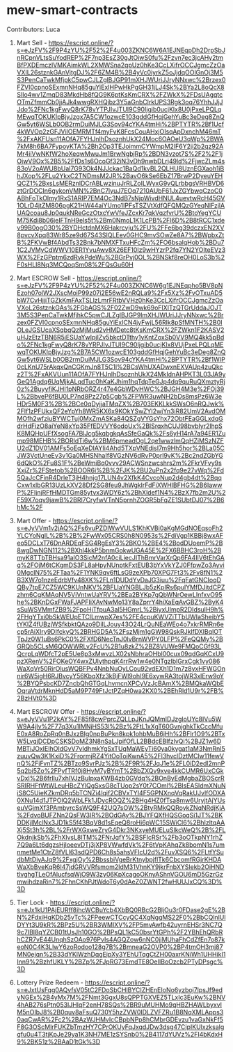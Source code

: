 # mew-smart-contracts

Contributors: Luca

1. Mart Sell - https://escript.online/?s=eJzFV%2F9P4zYU%2F52%2F4u003ZKNC6W6A1EJNEqpDh2DrpSbJnRCpnVLtsSuYodREP%2F7np3EsZ30gJtOiwS0fu%2Fzvn7ec3jcAHy2tmBfPXDEmczIVMKAimkWL2XMWSna2qpUz0hKe3CcLXifrOCCJgmcZzOaVXIL26stznkGAnVjtgDJ%2F6ZM4B%2B4yVc0iyrkZ5oJjdqOOlGnOj3M5S3PenCaTwkMfjpkC5pwCJLZglBJGP91mXHJWUriJJryNNxwc%2Brzex0FZVI0cpnoSExmnNHq85guYiExIHPwHkPgGH31jLJ4Sk%2BYa2L8oQcX8SIlo4wv1ZmqD83MkdHb8fQG9K6ptKsKmCRX%2FZWkX%2FDsUAgqtcOTmZfmmCb0jjAJk4wwgRXHQjbz3Y5aGnbClrkUPS3Rgk3oq76YhhJJjJJdo%2FNc1kgFwyQ8rK78vYTPJIvJTUI9C90Ijgib0ucjKlx8U0jPxeLPQLqMEwqTOKUKIpBjyJzgx7A5CW1ozwcE103gddGfHqjGehYuBc3eDeg8ZnQGw5yt6WSLb0OB2rmDuiMJLG3Sov94cYKA4tmHi%2BPTYTR%2Bf1Ucf4kWVOp2zGFJVilOEMRMTf4myFvK8FcsCouAHxjOIsqApDxnchM46mT%2FxAKFUsn11AOfA7FYHJnIhDsoznhUkX24Moc6OAOeU3qWp%2BWA7kM8h6BA7FypoyKTA%2Bh2Op3TEJoimmCYWmpM2lF6Y2ji2b2qz92AMr4iiVwNKfW2hoXeqwMwuJm1BrwNgbjRp%2BDN3vzot7S%2F2%2F1jOjwV9Ox%2B5%2FfDs1s6OcoGf32iN3vDh9nwbDLrj49ld%2FjwcZLm4s83oV2oAWU8bUal7G93Ok4NJJckac1BaQd1kvBL2QLHU8UznEGXaoh1iBhJXop%2FLu2YkxC2TNDmsM2JR%2BavO6kSe6EbZ17BrwP2DyeuYEHQCZ1%2BxsLsMERznlDCrABLwzinuJrRLZoILWyxG9vQLrbbgsVRHBVD6ztGrDOCIn6gykonVMN%2BnC7lyuJ7EOq7210AUbF61JxZGYbwqCzoC0ABhFoTkOImy1RxS1ARIP7EM4Oc3NdB7sNjpWivdHNUL4uevtwRcH45GV1OLrD4jtZM806pgK21HW44aiYUmo1IPFsTSZVtXdfQFQMQzGYeqNIFzjlAUAQcoau8Jp0qukNReGczOtxcYwVfeJZcxKr7qkVqzfvrU%2BtoYegYCUM75Kdi8b06jeIFTnH9els5t%2Bm0NmoL1K1LcPB%2Fl6D%2B8tRCC1xdev99B0ogO30%2BYDHctdnMX6Hakrcvju%2FU%2FFe6bg39dczxEN2XV8pvcvXpq83Wr85ze9d67S43SIQLEev0GHC9mvSOwZe8A7%2BWpbxZtB%2FKVwBf4AbdTs32Bnk7bNMXFTxuHFcZm%2FO6bsalqHob%2BDu71C2JVMyCdWWV10ER1YvuAwv8X26EF10Iz9wHYzrP2fq7YN2YOIteEVz3WX%2FzGPptm6zdRvkPdeWu%2BGrPvj0OL%2BNSkf8reOH0LoS3b%2F0sHLI8Nq3MCQoqSm08%2FQsGu60H

2. Mart ESCROW Sell - https://escript.online/?s=eJzFV%2F9P4zYU%2F52%2F4u003ZKNC6W6g1EJNEqpho5BV8pNEzoh07olW2JXscMoiP99z07i2E56wE2nRQLa9%2Fx5Xz%2FvOTxuAD5bW7CvHjjiTGZkKmFAxTSLlzLmrFRtbVVHz0hKe3CcLXifrOCCJgmcZzOaVXoL26stznkGAs%2FGbAGS%2F02ZwD9wk69oFlXITzQTGrUddaJOJT3M5S3PenCaTwkMfjhkC5pwCJLZglBJGP9lmXHJWUriJJryNNxwc%2Brzex0FZVI0cpnoSExmnNHq85guYiExICN4jyFwjL56Rlk8pSfMNTH%2B0IOLeJGSUcaXSqbqQzMjMud2vHMDetc8tKsKmCRX%2FZWkn1F2KASV2uHJzEtzTBN6R5iESUaYwIpjIZv5bkctDTthy1yKntZoxSb0VV9MQ4kk5pBdo%2FNc1kgFwyQ8rK78vYRPJIvJTUI9C90Ijgib0ucjKlx8VUjPxeLPQLqMEwqTOKUKIpBjyJzg%2B7A5CW1ozwcE103gddGfHqjGehYuBc3eDeg8ZnQGw5yt6WSLb0OB2rmDuiMJLG3Sov94cYKA4tmHi%2BPTYTR%2Bf1WIP0cLKnU75rAkqxQnCGKmJn8T5C1l%2BCsWhUXADwxnEXVAUp4zuQkcz2T%2FxAKVUun11AOfA7FYHJnIhDsoznhUkX24MkIdnAHPKT3L03JA9yGeQ1Agdq6UqMjkALqdTuc0hKaKJhim1hqTdpTeGJp4dq9quRuQXmztyRj0z%2BuyyfiKJHI1pNRbORZ4r47e4GbWDvHWC%2BJGH4M3e%2FOj39L%2BbveP6fBU0LP7nd8Pz27p5Cgb%2FPWR3uwNH2bDs8msPz6W3eHDr5M0F3%2B%2BCe0qDyjjaTMqZX%2B703EKKLkkSWsO6nRQJwk%2Flf1zPFUkxQF2eYpYh8WR5KX6x9KOkYSwZYI2wjYn3iR82UmV2AvdOMMOfh2wfziuBYWCTuj0MxZmASKa84QSZgVYGsYhx72ObtFEaGGLxdqGdrHdFizO8aiYeN8xYp35FfEDVVY6odoUx%2BlSrqxhCUJ98bvbIyr2lhpSK8MQHpUFfXsogFA7BlJcg5kqbgkqAsSfeGaQk%2Fs6yH14rA7a94ER1Zump98MEHB%2BORldTi6w%2BM6pmeadOgL2qe1wwzlmQqHZiMSzNZFU2dZ1DV01AMFs5oEqXeDIAYIi4Ahd5TXpVNEdisI7m9Hh5hor%2BLa05CJW3VctUneEv3v1Ga0MHSNhaIf8VGzNV6dRvP0prl9vK%2Bc2ndZGbYG6dQkO%2Fu8S1F%2BeWmiBq0vvv29ACWSnzwcshrs2m%2FkrVFvy9sXxjZr%2FStetob%2BOOR6i%2B%2FJK%2BU2uPn2x2fq9e27vWq%2Fd5QaJcCFinR4DrleT3jH4hnjg17LUN4v2XfkK4CvcoNup2d4gb4dt%2BqqCxw1xlbGR13UzLkXV28Df2SG8feu9JhWgklrFdFiXWHlBFHG%2B6IawwP%2FljnjRFfHMDTGm85ytvx3WDY6z%2BhXldef1N4%2BzX7fb2m2U%2F59X7oqv9jawB%2BRl7CryfwVTnN5prnhZOGR5bFqZE1SUbtDJ07%2B6hMc%2F

3. Mart Offer - https://escript.online/?s=eJyVVm1v2jAQ%2Fs6vuPZDlWwVULS1KhKVBi0aKgMGdNOEqsoFh2YLCYoNglL%2B%2B%2FwWx05CRS0h8N0953s%2FdiVgp1KBBj8wxAFeo5DCLxT76DnARDEqFSG4RgEsY3%2BKO%2BE4%2BodDUoemP%2B8wgDwNGN112%2BXhl4kkP5bnmGokwUGA45E%2FX6BBHC3roH%2BmyK8TTbTBHsa91aIO3SicM2nfA0ciLiecJIThBmrVarXrQp6FA4IlV6tEhGAq%2FOjM6tCKgmDS3FL8aHpyNUnptkFxtEUB3bYxVkYZJ0FfpwZo3Ayvi0MgcIN75%2FTaa%2F1YNK9qv6ftLsG9zeXPb70XPG7Ft3%2Fv8fN1%2B3XW7o1nzeEdrbVfv48XK%2FLn1DUDdYvDaJG3iuu%2FqFatGNCIoqDQBy7tpE7CZ5WC9KUnNKV%2BFLIaYNGBLJb5zKpIRs6pulYMfDJitdCPZzhm6CgKMAqNV5ViVntwUaYRV%2BEa2BYKp7gQbWNrOewLInfxvO95he%2BKnDGxFWaFJAPFIiXAvNwMo13Y8aZprrY4hiXaEqAvGBZ%2ByK4sSuWSVMmfZB9%2FpoHjTfpuA3al5HGmrL%2BiyxUlmpR2DIdsuIH9h%2FHgYTxi0bSkWEUpETClLmwpX7es%2FE4cpuKWVZiTTbUWIaSheibY5tYKIZ4fUBzjWSfkbktQAzo9DilLJouy43O24LrQuNEaWEo4o7xkrRMRn6ecp5rAiXIry9DIfckyQ%2BRHGD5A%2FszMjm1gGW98QskRJklfDXlBqIOTTpJz0W1uBs6PkC0%2FXfD6NecTnJ0lvBrnWVPY0LFP%2FeQQMy%2BGRQb5CLsM6QOWWRLv2FcU%2B1u8zkZ%2BZ8VUWe9FMQoCGf93LQcrpLqWDfcT2pE5Ue8p3xMwvzLX02sNbhraOHbl00cux09qdGqKCxU9pzXRenV%2FOKeOY4wxZUIythpqK4rrRw1w4e0NTgzlblGrxCgk1vy086WaXqVr50RirOlusWQBFPv4NnbNuOyLCou92vdEXh1D1m7z8yxHFWGOnnir6W5igH6RJBvcyY56KbqXfz3kBjFWl9ohI9E6xywRA3tojWR3xlErw9oY%2BYQPsbcKD7ZncbQhGTGqLhvmcnXPCyVzJcBAmX%2BMQkaWQbEOqraVtdrMknHdD5aM9P749FtJctPZqH0wa2KX0%2BEhRld1U9r%2FB%2BzHVt0%3D

4. Mart ESCROW Offer - https://escript.online/?s=eJyVVu1P2kAY%2F85f8cwPprcZQLLpJKnJQMmIDJzgloUYc8IVu5WW9A4jIv%2F77q3Xu1IMNjHS53l%2Bz%2FtL1xXgT60GvnjghkTkCccMfuE0xA8RoZpRq0nBJxzBIg0npBuPkn8kpk1ohbMuB6jHh%2BFlr1O9%2BTxW5LvqjDCDpCSKSDoMZ3N8nSaLJpifOfLL2BBdcEBIfzlvQi%2BJZ1w6DMBTiJOxIElhOIdGvV7vIdhmkYgSxTUqMaWEyTi60ya0kygat1aM3NmRnI5zuuvQw3K1KxiD%2FrormjRZ4YitOoToiKwnA5%2Fl3hvclDztMClw11fewVnQ%2FjFvnTZ%2BTzo9SvrPJz%2B%2F9R%2FJqJ1e%2FL0iD2edl2mnP5q2bi5Zo%2FPyfTRf0j8HyM7yBYmT%2BbZXQv9xve4kkCUMR6UxCGkvDxI%2B6frllu7xhIVJzBuIpxaKWB4zb0GVdq%2BOnByEdMgbaZBOScrRSRIRHFtWtWLeuHBcZYlQgSxsG8cTUop2sY0t7COml%2BlsEASldmXNuNiS8C5UieKZkmDRq5bTCNZi4lqif2CBVxTYI4F5GPNXnqVqRakUJvlfODXA0XNu14d1JTPOlQ2WbLFk1JDycROQZ%2BHg4HZ0fTsa8mw6UryjtAjYUseuVGjmXf3PAmbyrcSsWQ9F42UQ7sOW%2BtyRMkQQRoykZNqNRdjKjA%2FdvoBUFZNn2QsFW3IR%2BOdGAy%2BJYFQXfHQSGoqSi1JT%2BKDDKjIMclNx3JD1kS5f43BqV8d1sEqeQ8roHi6pWC15SWiCl6%2BhIzltqAAXj5St3h%2BL%2FrWXGxweZryG4Dkr3NKxyeMUELuSlkcWeQ%2B%2FLOkdnjkSb%2FhXlvsL8lTM%2FNrJqfY%2BSFIcRSr%2Fb3oOTkpNY1rhZ7Q9a6Lt6dgzsHjloeevDTj3jXP8VWwfdVk%2F6tVpKAhqZk8bomN1s7umnmetMe1CtrZ8fVLl63sdQPD6Ch8s5ahsVFIcU2d%2FuvXSQ6%2FLtfYSudbMtDiyAJq9%2FxgjOy%2BbssbiVgeBrKtnybpjflTk6CbcomfRGjrKHDAWaXbBveKqR6I47jdGRVVRfsmom2IdM31VhnKY9jkrFnbXYSlekb2OiHNDtlvghgTLeOfAlucfsqWjO9W3zy06KpXcagoOKnyAShnVGOU6mD5GzrGzmwihdzaRin7%2FhnCKhPJtWdoT6y0dAeZ0ZWNT2fwHUUJxCQ%3D%3D

5. Tier Lock - https://escript.online/?s=eJx1kU1PAjEURff8ihcWCBuYcb4XbBQ0RBcG2BljOu3r0FDase2gE%2BN%2FdxiHqKDb25vTc%2FPeewCTCcyQC4XgNggMS22F0%2BbCQlnlUlDYYt3U9kR%2BPz5U%2BR3WMIXV%2FP5mvAwfb42uyrnEHSr3NC7Q9c7IBl8qYZCB01tUsJh10GO%2BPsQL1kC50bsrYtGPh%2F2YBhEhQRbRhCZR7vE44UnqhSzOAo976PvIs4AGQZow6nNC0jjMUhaFhCdZfEn7o87keoN0C4K3LlwY6zoRodoo128g7B%2BmneaG2OVP0%2BP4tmOH3mj87MN0ejqn%2B33dYKlWzhDqgEipXy3YEhUTqgCtZH00axrKNiWh1UHHikI1Inn9%2BzhfUKLY%2BZp%2FJpRG73EmdTE8OeIIBoOzcb2PTyDPsgc%3D

6. Lottery Prize Redeem - https://escript.online/?s=eJxtUsFqg0AQvfsV05tC2FDoSbCHlBYCIZHEnEIoNo6yzboj7lpsJf9edyNGEx%2B4yMx7M%2FNmt3GgxU8sQPPTGXVEZ5TLxIc3EuKw%2BNV4hAB276sPtn053IJHlqF2enH78SQs%2BR9uMUHMo9qHBZHAWLbyxvIM5nOIbJ8%2B0quv8aFsuQ730Y5hzZVW0IDLZVFZRu1B8NqXMLApps30aqCwAR%2Fc2%2BAzWJHMvIcCBpbNPp8hCMbrGDEvzu1vaGxNkFf5F8G3OScMlrFUKZbTmzHY7CPrOKUyFqJxqdJDw3dsg47CipIKUlxzksalgqfu0u4T3tjKpJe29ya1K3NH7ME1zSYSnb0%2B4117dYUVz%2FI4bKdxH9%2BK51z%2BAaD1tGk%3D
